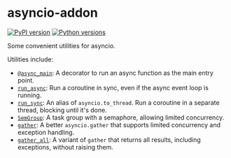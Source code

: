 # asyncio-addon

[![PyPI version](https://badge.fury.io/py/asyncio-addon.svg)](https://badge.fury.io/py/asyncio-addon)
[![Python versions](https://img.shields.io/pypi/pyversions/asyncio-addon.svg)](https://pypi.org/project/asyncio-addon/)

Some convenient utilities for asyncio.

Utilities include:

- [`@async_main`](src/asyncio_addon/decorator.py): A decorator to run an async function as the main entry point.
- [`run_async`](src/asyncio_addon/sync.py): Run a coroutine in sync, even if the async event loop is running.
- [`run_sync`](src/asyncio_addon/sync.py): An alias of `asyncio.to_thread`. Run a coroutine in a separate thread, blocking until it's done.
- [`SemGroup`](src/asyncio_addon/task_group.py): A task group with a semaphore, allowing limited concurrency.
- [`gather`](src/asyncio_addon/task_group.py): A better `asyncio.gather` that supports limited concurrency and exception handling.
- [`gather_all`](src/asyncio_addon/task_group.py): A variant of `gather` that returns all results, including exceptions, without raising them.
